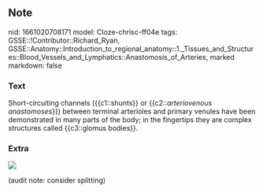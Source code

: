 ## Note
nid: 1661020708171
model: Cloze-chrisc-ff04e
tags: GSSE::!Contributor::Richard_Ryan, GSSE::Anatomy::Introduction_to_regional_anatomy::1._Tissues_and_Structures::Blood_Vessels_and_Lymphatics::Anastomosis_of_Arteries, marked
markdown: false

### Text
<div class="toggle">
  Short-circuiting channels ({{c1::shunts}} or
  {{c2::<em>arteriovenous anastomoses</em>}}) between terminal
  arterioles and primary venules have been demonstrated in many
  parts of the body; in the fingertips they are complex structures
  called {{c3::glomus bodies}}.
</div>

### Extra
<img src= 
"XrblCwJlP1UWrpb-CPsMDWwRsWAJvQGFSGmcls3-cwJC1Q3qOZc0a43Cohc5eDXln7LoiyP5qDy2KXlhjwdC-sjGyH6952H3_lbG3NzvdMe3K8HagPx.jpg">
<div>
  (audit note: consider splitting)
</div>
